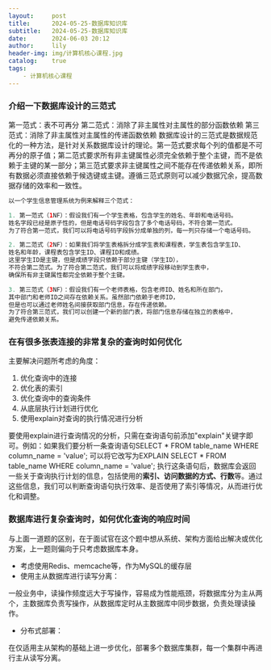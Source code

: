 ```yaml
---
layout:     post
title:      2024-05-25-数据库知识库
subtitle:   2024-05-25-数据库知识库
date:       2024-06-03 20:12
author:     lily
header-img: img/计算机核心课程.jpg
catalog:    true
tags:
    - 计算机核心课程
---
```

### 介绍一下数据库设计的三范式
第一范式：表不可再分
第二范式：消除了非主属性对主属性的部分函数依赖
第三范式：消除了非主属性对主属性的传递函数依赖
数据库设计的三范式是数据规范化的一种方法，是针对关系数据库设计的理论。第一范式要求每个列的值都是不可再分的原子值；第二范式要求所有非主键属性必须完全依赖于整个主键，而不是依赖于主键的某一部分；第三范式要求非主键属性之间不能存在传递依赖关系，即所有数据必须直接依赖于候选键或主键。遵循三范式原则可以减少数据冗余，提高数据存储的效率和一致性。

```java
以一个学生信息管理系统为例来解释三个范式：

1. 第一范式（1NF）：假设我们有一个学生表格，包含学生的姓名、年龄和电话号码。
姓名字段已经是原子性的，但是电话号码字段包含了多个电话号码，不符合第一范式。
为了符合第一范式，我们可以将电话号码字段拆分成单独的列，每一列只存储一个电话号码。

2. 第二范式（2NF）：如果我们将学生表格拆分成学生表和课程表，学生表包含学生ID、
姓名和年龄，课程表包含学生ID、课程ID和成绩。
这里学生ID是主键，但是成绩字段只依赖于部分主键（学生ID），
不符合第二范式。为了符合第二范式，我们可以将成绩字段移动到学生表中，
确保所有非主键属性都完全依赖于整个主键。

3. 第三范式（3NF）：假设我们有一个老师表格，包含老师ID、姓名和所在部门，
其中部门和老师ID之间存在依赖关系。虽然部门依赖于老师ID，
但是也可以通过老师姓名间接获取部门信息，存在传递依赖。
为了符合第三范式，我们可以创建一个新的部门表，将部门信息存储在独立的表格中，
避免传递依赖关系。

```
### 在有很多张表连接的非常复杂的查询时如何优化
主要解决问题所考虑的角度：

1. 优化查询中的连接
2. 优化表的索引
3. 优化查询中的查询条件
4. 从底层执行计划进行优化
5. 使用explain对查询的执行情况进行分析

要使用explain进行查询情况的分析，只需在查询语句前添加"explain"关键字即可。例如：如果我们要分析一条查询语句SELECT * FROM table_name WHERE column_name = 'value';
可以将它改写为EXPLAIN SELECT * FROM table_name WHERE column_name = 'value';
执行这条语句后，数据库会返回一些关于查询执行计划的信息，包括使用的**索引、访问数据的方式、行数**等。通过这些信息，我们可以判断查询语句执行效率、是否使用了索引等情况，从而进行优化和调整。
### 数据库进行复杂查询时，如何优化查询的响应时间
与上面一道题的区别，在于面试官在这个题中想从系统、架构方面给出解决或优化方案，上一题则偏向于只考虑数据库本身。

   - 考虑使用Redis、memcache等，作为MySQL的缓存层
   - 使用主从数据库进行读写分离：

一般业务中，读操作频度远大于写操作，容易成为性能瓶颈，将数据库分为主从两个，主数据库负责写操作，从数据库定时从主数据库中同步数据，负责处理读操作。

   - 分布式部署：

在仅适用主从架构的基础上进一步优化，部署多个数据库集群，每一个集群中再进行主从读写分离。
